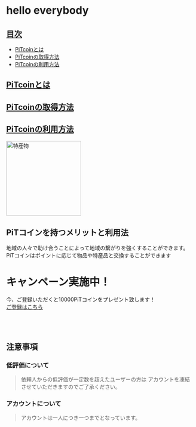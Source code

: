 # hello everybody
## <a href="#index">目次</a>
* [PiTcoinとは](#anchor1)
* [PiTcoinの取得方法](#anchor2)
* [PiTcoinの利用方法](#anchor3)
<a id="#anchor1"></a>

## <a href="#anchor1">PiTcoinとは</a> 

<a id="anchor2"></a>

## <a href="#anchor1">PiTcoinの取得方法</a>  

<a id="anchor3"></a>

## <a href="#anchor2">PiTcoinの利用方法</a>

<img width="200px" alt="特産物" src="http://4.bp.blogspot.com/-14XsgOnPSrg/VoX5JD6nDEI/AAAAAAAA2Sg/VSyE7I4uhn4/s800/chisanchisyou_tokusanhin.png">

## PiTコインを持つメリットと利用法
地域の人々で助け合うことによって地域の繋がりを強くすることができます。<br>
PiTコインはポイントに応じて物品や特産品と交換することができます

# キャンペーン実施中！
今、ご登録いただくと10000PiTコインをプレゼント致します！<br>
[ご登録はこちら]()
<br>
<br>
<br>
<br>
## 注意事項

### 低評価について
>依頼人からの低評価が一定数を超えたユーザーの方は
>アカウントを凍結させていただきますのでご了承ください。
### アカウントについて
>アカウントは一人につき一つまでとなっています。
